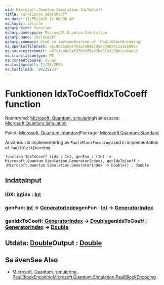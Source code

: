 ```yaml
---
uid: Microsoft.Quantum.Simulation.IdxToCoeff
title: Funktionen IdxToCoeff
ms.date: 11/25/2020 12:00:00 AM
ms.topic: article
qsharp.kind: function
qsharp.namespace: Microsoft.Quantum.Simulation
qsharp.name: IdxToCoeff
qsharp.summary: Used in implementation of `PauliBlockEncoding`
ms.openlocfilehash: 4e10b61e56b791a39841385ec79893c1392b9563
ms.sourcegitcommit: a87c1aa8e7453360025e47ba614f25b02ea84ec3
ms.translationtype: MT
ms.contentlocale: sv-SE
ms.lasthandoff: 11/26/2020
ms.locfileid: "96225133"
---
```

# <a name="idxtocoeff-function"></a><span data-ttu-id="66b18-102">Funktionen IdxToCoeff</span><span class="sxs-lookup"><span data-stu-id="66b18-102">IdxToCoeff function</span></span>

<span data-ttu-id="66b18-103">Namnrymd: [Microsoft. Quantum. simulering](xref:Microsoft.Quantum.Simulation)</span><span class="sxs-lookup"><span data-stu-id="66b18-103">Namespace: [Microsoft.Quantum.Simulation](xref:Microsoft.Quantum.Simulation)</span></span>

<span data-ttu-id="66b18-104">Paket: [Microsoft. Quantum. standard](https://nuget.org/packages/Microsoft.Quantum.Standard)</span><span class="sxs-lookup"><span data-stu-id="66b18-104">Package: [Microsoft.Quantum.Standard](https://nuget.org/packages/Microsoft.Quantum.Standard)</span></span>


<span data-ttu-id="66b18-105">Används vid implementering av `PauliBlockEncoding`</span><span class="sxs-lookup"><span data-stu-id="66b18-105">Used in implementation of `PauliBlockEncoding`</span></span>

```qsharp
function IdxToCoeff (idx : Int, genFun : (Int -> Microsoft.Quantum.Simulation.GeneratorIndex), genIdxToCoeff : (Microsoft.Quantum.Simulation.GeneratorIndex -> Double)) : Double
```


## <a name="input"></a><span data-ttu-id="66b18-106">Indata</span><span class="sxs-lookup"><span data-stu-id="66b18-106">Input</span></span>

### <a name="idx--int"></a><span data-ttu-id="66b18-107">IDX: [int](xref:microsoft.quantum.lang-ref.int)</span><span class="sxs-lookup"><span data-stu-id="66b18-107">idx : [Int](xref:microsoft.quantum.lang-ref.int)</span></span>




### <a name="genfun--int---generatorindex"></a><span data-ttu-id="66b18-108">genFun: [int](xref:microsoft.quantum.lang-ref.int) -> [GeneratorIndex](xref:Microsoft.Quantum.Simulation.GeneratorIndex)</span><span class="sxs-lookup"><span data-stu-id="66b18-108">genFun : [Int](xref:microsoft.quantum.lang-ref.int) -> [GeneratorIndex](xref:Microsoft.Quantum.Simulation.GeneratorIndex)</span></span>




### <a name="genidxtocoeff--generatorindex---double"></a><span data-ttu-id="66b18-109">genIdxToCoeff: [GeneratorIndex](xref:Microsoft.Quantum.Simulation.GeneratorIndex) -> [Double](xref:microsoft.quantum.lang-ref.double)</span><span class="sxs-lookup"><span data-stu-id="66b18-109">genIdxToCoeff : [GeneratorIndex](xref:Microsoft.Quantum.Simulation.GeneratorIndex) -> [Double](xref:microsoft.quantum.lang-ref.double)</span></span>





## <a name="output--double"></a><span data-ttu-id="66b18-110">Utdata: [Double](xref:microsoft.quantum.lang-ref.double)</span><span class="sxs-lookup"><span data-stu-id="66b18-110">Output : [Double](xref:microsoft.quantum.lang-ref.double)</span></span>



## <a name="see-also"></a><span data-ttu-id="66b18-111">Se även</span><span class="sxs-lookup"><span data-stu-id="66b18-111">See Also</span></span>

- [<span data-ttu-id="66b18-112">Microsoft. Quantum. simulering. PauliBlockEncoding</span><span class="sxs-lookup"><span data-stu-id="66b18-112">Microsoft.Quantum.Simulation.PauliBlockEncoding</span></span>](xref:Microsoft.Quantum.Simulation.PauliBlockEncoding)